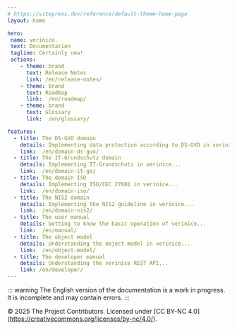 ```yaml
---
# https://vitepress.dev/reference/default-theme-home-page
layout: home

hero:
 name: verinice.
 text: Documentation
 tagline: Certainly new!
 actions:
    - theme: brand
      text: Release Notes
      link: /en/release-notes/
    - theme: brand
      text: Roadmap
      link:  /en/roadmap/
    - theme: brand
      text: Glossary
      link:  /en/glossary/

features:
  - title: The DS-GVO domain
    details: Implementing data protection according to DS-GVO in verinice...
    link:  /en/domain-ds-gvo/
  - title: The IT-Grundschutz domain
    details: Implementing IT-Grundschutz in verinice...
    link:  /en/domain-it-gs/
  - title: The domain ISO
    details: Implementing ISO/IEC 27001 in verinice...
    link:  /en/domain-iso/
  - title: The NIS2 domain
    details: Implementing the NIS2 guideline in verinice...
    link:  /en/domain-nis2/
  - title: The user manual 
    details: Getting to know the basic operation of verinice...
    link:  /en/manual/
  - title: The object model
    details: Understanding the object model in verinice...
    link:  /en/object-model/
  - title: The developer manual
    details: Understanding the verinice REST API...
    link: /en/developer/
---
```


::: warning 
The English version of the documentation is a work in progress. It is incomplete and may contain errors.
:::

<!-- © 2025 The Project Contributors - see AUTHORS.txt -->
© 2025 The Project Contributors. Licensed under [CC BY-NC 4.0] (https://creativecommons.org/licenses/by-nc/4.0/).
